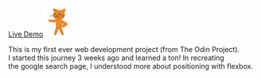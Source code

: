 <a href="https://gitkitti.github.io/google-homepage/">Live Demo</a>  ![orange cat pointing to the left](https://github.com/GitKitti/google-homepage/blob/main/images/cat.jpeg)




This is my first ever web development project (from The Odin Project). <br> 
I started this journey 3 weeks ago and learned a ton! In recreating <br>
the google search page, I understood more about positioning with flexbox. <br>
